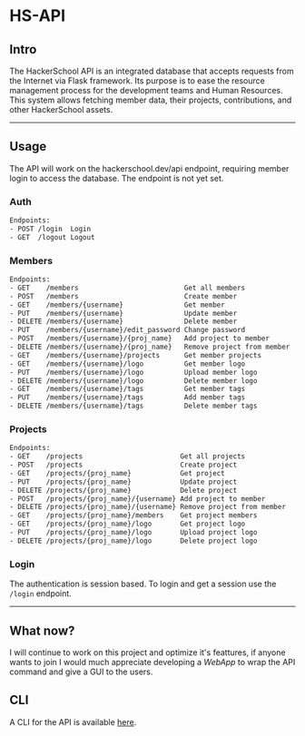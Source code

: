 # HS-API

## Intro
The HackerSchool API is an integrated database that accepts requests from the Internet via Flask framework. Its purpose is to ease the resource management process for the development teams and Human Resources. This system allows fetching member data, their projects, contributions, and other HackerSchool assets.
***
## Usage
The API will work on the hackerschool.dev/api endpoint, requiring member login to access the database. The endpoint is not yet set.

### Auth
```txt
Endpoints:
- POST /login  Login
- GET  /logout Logout
```

### Members
```txt
Endpoints:
- GET    /members                          Get all members
- POST   /members                          Create member
- GET    /members/{username}               Get member
- PUT    /members/{username}               Update member
- DELETE /members/{username}               Delete member
- PUT    /members/{username}/edit_password Change password 
- POST   /members/{username}/{proj_name}   Add project to member
- DELETE /members/{username}/{proj_name}   Remove project from member
- GET    /members/{username}/projects      Get member projects
- GET    /members/{username}/logo          Get member logo
- PUT    /members/{username}/logo          Upload member logo
- DELETE /members/{username}/logo          Delete member logo
- GET    /members/{username}/tags          Get member tags
- PUT    /members/{username}/tags          Add member tags
- DELETE /members/{username}/tags          Delete member tags
```

### Projects
```txt
Endpoints:
- GET    /projects                        Get all projects
- POST   /projects                        Create project
- GET    /projects/{proj_name}            Get project
- PUT    /projects/{proj_name}            Update project
- DELETE /projects/{proj_name}            Delete project
- POST   /projects/{proj_name}/{username} Add project to member
- DELETE /projects/{proj_name}/{username} Remove project from member
- GET    /projects/{proj_name}/members    Get project members
- GET    /projects/{proj_name}/logo       Get project logo
- PUT    /projects/{proj_name}/logo       Upload project logo
- DELETE /projects/{proj_name}/logo       Delete project logo
```
### Login
The authentication is session based. To login and get a session use the `/login` endpoint.

***
## What now?
I will continue to work on this project and optimize it's feattures, if anyone wants to join I would much appreciate developing a *WebApp* to wrap the API command and give a GUI to the users.

## CLI
A CLI for the API is available [here](https://github.com/HackerSchool/hs-cli).
